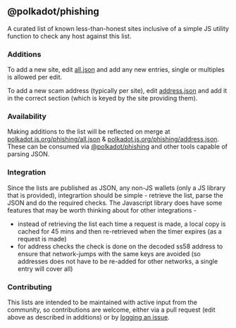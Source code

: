 ## @polkadot/phishing

A curated list of known less-than-honest sites inclusive of a simple JS utility function to check any host against this list.


### Additions

To add a new site, edit [all.json](https://github.com/polkadot-js/phishing/edit/master/all.json) and add any new entries, single or multiples is allowed per edit.

To add a new scam address (typically per site), edit [address.json](https://github.com/polkadot-js/phishing/edit/master/address.json) and add it in the correct section (which is keyed by the site providing them).


### Availability

Making additions to the list will be reflected on merge at [polkadot.js.org/phishing/all.json](https://polkadot.js.org/phishing/all.json) &  [polkadot.js.org/phishing/address.json](https://polkadot.js.org/phishing/address.json). These can be consumed via [@polkadot/phishing](https://github.com/polkadot-js/phishing/tree/master/packages/phishing) and other tools capable of parsing JSON.


### Integration

Since the lists are published as JSON, any non-JS wallets (only a JS library that is provided), integrartion should be simple - retrieve the list, parse the JSON and do the required checks. The Javascript library does have some features that may be worth thinking about for other integrations -

- instead of retrieving the list each time a request is made, a local copy is cached for 45 mins and then re-retrieved when the timer expires (as a request is made)
- for address checks the check is done on the decoded ss58 address to ensure that network-jumps with the same keys are avoided (so addresses does not have to be re-added for other networks, a single entry will cover all)


### Contributing

This lists are intended to be maintained with active input from the community, so contributions are welcome, either via a pull request (edit above as described in additions) or by [logging an issue](https://github.com/polkadot-js/phishing/issues).
